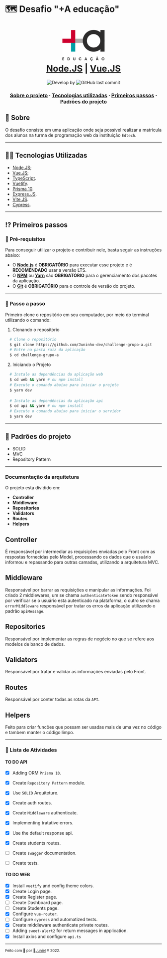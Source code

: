 # 🗺 Desafio "+A educação"

<h1 align="center">
    <img alt="Dominun" src="./assets/logo-mais-a-educacao.svg" height="100px" />
    <br/>
   <a href="https://nodejs.org" target="_blank" rel="noopener">Node.JS</a> | <a href="https://vuejs.org/" target="_blank" rel="noopener">Vue.JS</a> 
</h1>

<p align="center">
  <img alt="Develop by" src="https://img.shields.io/badge/Develop%20&%20Made%20by-Juniel-blue?style=flat&logo=Awesome-Lists">
  <img alt="GitHub last commit" src="https://img.shields.io/badge/Made%20with-TypeScript-1f425f.svg?logo=typescript">
</p>

<h3 align="center">
  <a href="#-sobre">Sobre o projeto</a>
  <span> · </span>
  <a href="#-tecnologias-utilizadas">Tecnologias utilizadas</a>
  <span> · </span>
  <a href="#-primeiros-passos">Primeiros passos</a>
  <span> · </span>
  <a href="#-padroes-contribuir">Padrões do projeto</a>
</h3>

## 💭 Sobre

O desafio consiste em uma aplicação onde seja possível realizar a matrícula dos alunos na turma de programação web da instituição `Edtech`.

---

## 👨‍💻 Tecnologias Utilizadas

- <a href="https://nodejs.org" target="_blank" rel="noopener">Node.JS</a>;
- <a href="https://vuejs.org/" target="_blank" rel="noopener">Vue.JS</a>;
- <a href="https://www.typescriptlang.org/" target="_blank" rel="noopener">TypeScript</a>.
- <a href="https://vuetifyjs.com" target="_blank" rel="noopener">Vuetify</a>.
- <a href="https://www.prisma.io/" target="_blank" rel="noopener">Prisma 10</a>.
- <a href="https://expressjs.com/" target="_blank" rel="noopener">Express.JS</a>.
- <a href="https://vitejs.dev/" target="_blank" rel="noopener">Vite.JS</a>.
- <a href="https://www.cypress.io/" target="_blank" rel="noopener">Cypress</a>.

---

## ⁉ Primeiros passos

### 🤔 Pré-requisitos

Para conseguir utilizar o projeto e contribuir nele, basta seguir as instruções abaixo:

- O **<a href="https://nodejs.org/en/" target="_blank" rel="noopener">Node.js</a>** é **OBRIGATÓRIO** para executar esse projeto e é **RECOMENDADO** usar a versão LTS.
- O **<a href="https://www.npmjs.com/" target="_blank" rel="noopener">NPM</a>** ou **<a href="https://yarnpkg.com/" target="_blank" rel="noopener">Yarn</a>** são **OBRIGATÓRIO** para o gerenciamento dos pacotes da aplicação.
- O **<a href="https://git-scm.com/" target="_blank" rel="noopener">Git</a>** é **OBRIGATÓRIO** para o controle de versão do projeto.

---

### 📝 Passo a passo

Primeiro clone o repositório em seu computador, por meio do terminal utilizando o comando:

1. Clonando o repositório

```sh
  # Clone o repositório
  $ git clone https://github.com/Juninho-dev/challenge-grupo-a.git
  # Entre na pasta raiz da aplicação
  $ cd challenge-grupo-a
```

2. Iniciando o Projeto

```sh
  # Instale as dependências da aplicação web
  $ cd web && yarn # ou npm install
  # Execute o comando abaixo para iniciar o projeto
  $ yarn dev

  # Instale as dependências da aplicação api
  $ cd api && yarn # ou npm install
  # Execute o comando abaixo para iniciar o servidor
  $ yarn dev
```
---
## 💯 Padrões do projeto

 - SOLID
 - MVC
 - Repository Pattern

 ---
### Documentação da arquitetura
 O projeto esta dividido em:
 - **Controller**
 - **Middleware**
 - **Repositories**
 - **Validators**
 - **Routes**
 - **Helpers**

## Controller
É responsável por intermediar as requisições enviadas pelo Front com as respostas fornecidas pelo Model, processando os dados que o usuário informou e repassando para outras camadas, utilizando a arquitetura MVC.

## Middleware
Responsável por barrar as requisições e manipular as informações. Foi criado 2 middlewares, um se chama `authenticateToken` sendo responsável por verificar se o usuário esta autenticado na plataforma, o outro se chama `errorMiddleware` responsável por tratar os erros da aplicação utilizando o padrão `apiMessage`.

## Repositories
Responsável por implementar as regras de negócio no que se refere aos modelos de banco de dados.

## Validators
Responsável por tratar e validar as informações enviadas pelo Front.

## Routes
Responsável por conter todas as rotas da `API`.

## Helpers
Feito para criar funcões que possam ser usadas mais de uma vez no código e tambem manter o código limpo.

---
### 🚧 Lista de Atividades

#### TO DO API
- [x] Adding ORM `Prisma 10`.
- [x] Create `Repository Pattern` module.
- [x] Use `SOLID` Arquiteture.
- [x] Create auth routes.
- [x] Create `Middleware` authenticate.
- [x] Implementing tratative errors.
- [x] Use the default response api.
- [x] Create students routes.
- [ ] Create `swagger` documentation.
- [ ] Create tests.


#### TO DO WEB
- [x] Install `vuetify` and config theme colors.
- [x] Create Login page.
- [x] Create Register page.
- [ ] Create Dashboard page.
- [ ] Create Students page.
- [x] Configure `vue-router`.
- [ ] Configure `cypress` and automatized tests.
- [x] Create middleware authenticate private routes.
- [ ] Adding `sweet-alert2` for return messages in application.
- [x] Install axios and configure `api.ts`

---

<sup> Feito com 💙 por 👾<a href="https://github.com/juninho-dev/" target="_blank" rel="noopener">Juniel</a> ® 2022.</sup>
